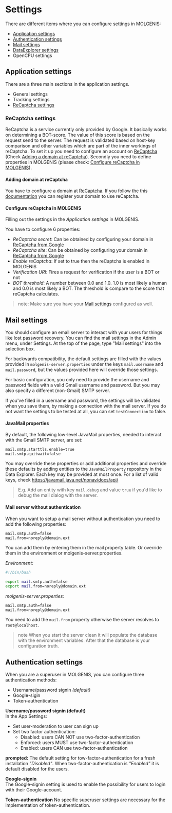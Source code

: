 # Settings
There are different items where you can configure settings in MOLGENIS:
- [Application settings](#application-settings)
- [Authentication settings](#authentication-settings)
- [Mail settings](#mail-settings)
- [DataExplorer settings](../finding-data/guide-explore.md)
- OpenCPU settings

## Application settings
There are a three main sections in the application settings.

- General settings
- Tracking settings
- [ReCaptcha settings](#recaptcha-settings)

### ReCaptcha settings
ReCaptcha is a service currently only provided by Google. It basically works on determining a BOT-score. The value of this score is based on the request send to the server. The request is validated based on host-key comparison and other variables which are part of the inner workings of reCaptcha.
To set it up you need to configure an account on [ReCaptcha](https://www.google.com/recaptcha) (Check [Adding a domain at reCaptcha](#adding-domain-at-recaptcha)). Secondly you need to define properties in MOLGENIS (please check: [Configure reCaptcha in MOLGENIS](#configure-recaptcha-in-molgenis)).

#### Adding domain at reCaptcha
You have to configure a domain at [ReCaptcha](https://www.google.com/recaptcha). If you follow the this [documentation](https://developers.google.com/recaptcha/docs/v3) you can register your domain to use reCaptcha.

#### Configure reCaptcha in MOLGENIS
Filling out the settings in the *Application settings* in MOLGENIS.

You have to configure 6 properties:

- *ReCaptcha secret*: Can be obtained by configuring your domain in [ReCaptcha from Google](https://www.google.com/recaptcha) 
- *ReCaptcha site*: Can be obtained by configuring your domain in [ReCaptcha from Google](https://www.google.com/recaptcha)
- *Enable reCaptcha*: If set to true then the reCaptcha is enabled in MOLGENIS
- *Verification URI*: Fires a request for verification if the user is a BOT or not
- *BOT threshold*: A number between 0.0 and 1.0. 1.0 is most likely a human and 0.0 is most likely a BOT. The threshold is compare to the score that reCaptcha calculates. 

> note: Make sure you have your [Mail settings](#mail-settings) configured as well.

## Mail settings
You should configure an email server to interact with your users for things like lost password recovery.
You can find the mail settings in the Admin menu, under Settings.
At the top of the page, type "Mail settings" into the selection box.

For backwards compatibility, the default settings are filled with the values provided in `molgenis-server.properties` 
under the keys `mail.username` and `mail.password`, but the values provided here will override those settings.

For basic configuration, you only need to provide the username and password fields with a valid Gmail username and password.
But you may also specify a different (non-Gmail) SMTP server.

If you've filled in a username and password, the settings will be validated when you save them, by making a connection
with the mail server. If you do not want the settings to be tested at all, you can set `testConnection` to false.

#### JavaMail properties
By default, the following low-level JavaMail properties, needed to interact with the Gmail SMTP server, are set:
```
mail.smtp.starttls.enable=true
mail.smtp.quitwait=false
```

You may override these properties or add additional properties and override these defaults by adding entities to the 
```JavaMailProperty``` repository in the Data Explorer. Each key may be provided at most once.
For a list of valid keys, check https://javamail.java.net/nonav/docs/api/

> E.g. Add an entity with key ```mail.debug``` and value ```true``` if you'd like to debug the mail dialog with the server.

#### Mail server without authentication
When you want to setup a mail server without authentication you need to add the following properties:
```properties
mail.smtp.auth=false
mail.from=noreply@domain.ext
```

You can add them by entering them in the mail property table. Or override them in the environment or molgenis-server.properties.

*Environment:*

```bash
#!/bin/bash

export mail.smtp.auth=false
export mail.from=noreply@domain.ext 
```

*molgenis-server.properties:*
```properties
mail.smtp.auth=false
mail.from=noreply@domain.ext 
```

You need to add the ```mail.from``` property otherwise the server resolves to ```root@localhost```.

> note When you start the server clean it will populate the database with the environment variables. After that the database is your configuration truth.

## Authentication settings
When you are a superuser in MOLGENIS, you can configure three authentication methods: 
 * Username/password signin *(default)*
 * Google-sigin
 * Token-authentication
 
**Username/password signin (default)**  
In the App Settings:
 * Set user-moderation to user can sign up
 * Set two factor authentication: 
   * Disabled: users CAN NOT use two-factor-authentication
   * Enforced: users MUST use two-factor-authentication
   * Enabled: users CAN use two-factor-authentication
   
**prompted:** The default setting for tow-factor-authentication for a fresh installation *"Disabled"*. When two-factor-authentication is *"Enabled"* it is default disabled for the users.  

**Google-signin**  
The Google-signin setting is used to enable the possibility for users to login with their Google-account. 
 
**Token-authentication**
No specific superuser settings are necessary for the implementation of token-authentication.
 
